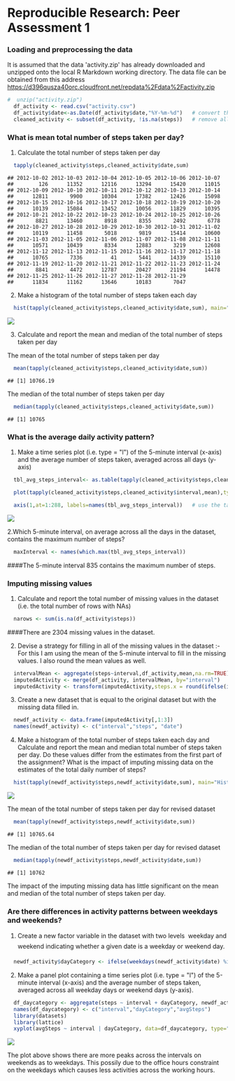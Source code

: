 # Reproducible Research: Peer Assessment 1


### Loading and preprocessing the data
It is assumed that the data 'activity.zip' has already downloaded and unzipped onto the local R Markdown working directory.
The data file can be obtained from this address https://d396qusza40orc.cloudfront.net/repdata%2Fdata%2Factivity.zip


```r
#  unzip("activity.zip")
  df_activity <- read.csv("activity.csv")
  df_activity$date<-as.Date(df_activity$date,"%Y-%m-%d")   # convert the date string to date
  cleaned_activity <- subset(df_activity, !is.na(steps))   # remove all steps with NA value
```


### What is mean total number of steps taken per day?
1. Calculate the total number of steps taken per day

```r
  tapply(cleaned_activity$steps,cleaned_activity$date,sum)
```

```
## 2012-10-02 2012-10-03 2012-10-04 2012-10-05 2012-10-06 2012-10-07 
##        126      11352      12116      13294      15420      11015 
## 2012-10-09 2012-10-10 2012-10-11 2012-10-12 2012-10-13 2012-10-14 
##      12811       9900      10304      17382      12426      15098 
## 2012-10-15 2012-10-16 2012-10-17 2012-10-18 2012-10-19 2012-10-20 
##      10139      15084      13452      10056      11829      10395 
## 2012-10-21 2012-10-22 2012-10-23 2012-10-24 2012-10-25 2012-10-26 
##       8821      13460       8918       8355       2492       6778 
## 2012-10-27 2012-10-28 2012-10-29 2012-10-30 2012-10-31 2012-11-02 
##      10119      11458       5018       9819      15414      10600 
## 2012-11-03 2012-11-05 2012-11-06 2012-11-07 2012-11-08 2012-11-11 
##      10571      10439       8334      12883       3219      12608 
## 2012-11-12 2012-11-13 2012-11-15 2012-11-16 2012-11-17 2012-11-18 
##      10765       7336         41       5441      14339      15110 
## 2012-11-19 2012-11-20 2012-11-21 2012-11-22 2012-11-23 2012-11-24 
##       8841       4472      12787      20427      21194      14478 
## 2012-11-25 2012-11-26 2012-11-27 2012-11-28 2012-11-29 
##      11834      11162      13646      10183       7047
```

2. Make a histogram of the total number of steps taken each day


```r
  hist(tapply(cleaned_activity$steps,cleaned_activity$date,sum), main="Histogram of total number of steps per day", xlab="Steps ")
```

![](PA1_template_files/figure-html/unnamed-chunk-3-1.png) 

3. Calculate and report the mean and median of the total number of steps taken per day 

The mean of the total number of steps taken per day


```r
  mean(tapply(cleaned_activity$steps,cleaned_activity$date,sum))
```

```
## [1] 10766.19
```

The median of the total number of steps taken per day


```r
  median(tapply(cleaned_activity$steps,cleaned_activity$date,sum))
```

```
## [1] 10765
```


### What is the average daily activity pattern?
1. Make a time series plot (i.e. type = "l") of the 5-minute interval (x-axis) and the average number of steps taken, averaged across all days (y-axis)


```r
  tbl_avg_steps_interval<- as.table(tapply(cleaned_activity$steps,cleaned_activity$interval,mean))   # stoer the interval names

  plot(tapply(cleaned_activity$steps,cleaned_activity$interval,mean),type="l",xlab=" Time Interval",ylab="Average Steps for all days",xaxt="n")

  axis(1,at=1:288, labels=names(tbl_avg_steps_interval))   # use the table colnames as x-axis unit
```

![](PA1_template_files/figure-html/unnamed-chunk-6-1.png) 

2.Which 5-minute interval, on average across all the days in the dataset, contains the maximum number of steps?


```r
  maxInterval <- names(which.max(tbl_avg_steps_interval))
```
####The 5-minute interval 835 contains the maximum number of steps.
 


### Imputing missing values
1. Calculate and report the total number of missing values in the dataset (i.e. the total number of rows with NAs)


```r
  narows <- sum(is.na(df_activity$steps))
```
####There are  2304 missing values in the dataset.


2. Devise a strategy for filling in all of the missing values in the dataset :- 
   For this I am using the mean of the 5-minute interval to fill in the missing values. I also round the mean values as well.


```r
  intervalMean <- aggregate(steps~interval,df_activity,mean,na.rm=TRUE)
  imputedActivity <- merge(df_activity, intervalMean, by="interval")
  imputedActivity <- transform(imputedActivity,steps.x = round(ifelse(is.na(steps.x),steps.y,steps.x),0))
```

3. Create a new dataset that is equal to the original dataset but with the missing data filled in.


```r
  newdf_activity <- data.frame(imputedActivity[,1:3])
  names(newdf_activity) <- c("interval","steps", "date")
```

4. Make a histogram of the total number of steps taken each day and Calculate and report the mean and median total number of steps taken per day. Do these values differ from the estimates from the first part of the assignment? What is the impact of imputing missing data on the estimates of the total daily number of steps?


```r
  hist(tapply(newdf_activity$steps,newdf_activity$date,sum), main="Histogram of total number of steps per day", xlab="Steps")
```

![](PA1_template_files/figure-html/unnamed-chunk-11-1.png) 

The mean of the total number of steps taken per day for revised dataset


```r
  mean(tapply(newdf_activity$steps,newdf_activity$date,sum))
```

```
## [1] 10765.64
```

The median of the total number of steps taken per day for revised dataset


```r
  median(tapply(newdf_activity$steps,newdf_activity$date,sum))
```

```
## [1] 10762
```

The impact of the imputing missing data has little significant on the mean and median of the total number of steps taken per day.



### Are there differences in activity patterns between weekdays and weekends?

1. Create a new factor variable in the dataset with two levels  weekday and weekend indicating whether a given date is a weekday or weekend day.


```r
  newdf_activity$dayCategory <- ifelse(weekdays(newdf_activity$date) %in% c("Saturday", "Sunday"),"Weekend", "Weekday")
```

2. Make a panel plot containing a time series plot (i.e. type = "l") of the 5-minute interval (x-axis) and the average number of steps taken, averaged across all weekday days or weekend days (y-axis). 


```r
  df_daycategory <- aggregate(steps ~ interval + dayCategory, newdf_activity, mean)
  names(df_daycategory) <- c("interval","dayCategory","avgSteps")
  library(datasets)
  library(lattice)
  xyplot(avgSteps ~ interval | dayCategory, data=df_daycategory, type="l", xlab="Interval", ylab="Average number of steps",layout=c(1,2))
```

![](PA1_template_files/figure-html/unnamed-chunk-15-1.png) 

The plot above shows there are more peaks across the intervals on weekends as to weekdays. This possily due to the office hours constraint on the weekdays which causes less activities across the working hours. 

